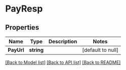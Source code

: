 # PayResp

## Properties
Name | Type | Description | Notes
------------ | ------------- | ------------- | -------------
**PayUrl** | **string** |  | [default to null]

[[Back to Model list]](../README.md#documentation-for-models) [[Back to API list]](../README.md#documentation-for-api-endpoints) [[Back to README]](../README.md)

